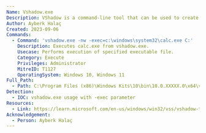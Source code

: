 ```yaml
---
Name: Vshadow.exe
Description: VShadow is a command-line tool that can be used to create and manage volume shadow copies.
Author: Ayberk Halaç
Created: 2023-09-06
Commands:
  - Command: 'vshadow.exe -nw -exec=c:\windows\system32\calc.exe C:'
    Description: Executes calc.exe from vshadow.exe.
    Usecase: Performs execution of specified executable file.
    Category: Execute
    Privileges: Administrator
    MitreID: T1127
    OperatingSystem: Windows 10, Windows 11
Full_Path:
  - Path: C:\Program Files (x86)\Windows Kits\10\bin\10.0.XXXXX.0\x64\vshadow.exe
Detection:
  - IOC: vshadow.exe usage with -exec parameter
Resources:
  - Link: https://learn.microsoft.com/en-us/windows/win32/vss/vshadow-tool-and-sample
Acknowledgement:
  - Person: Ayberk Halaç
---
```

